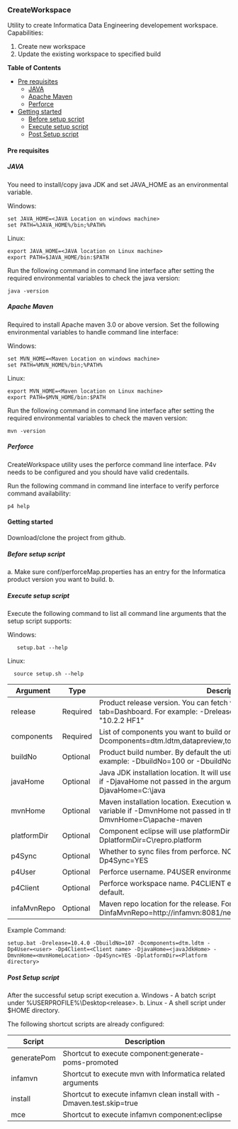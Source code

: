 ### CreateWorkspace
Utility to create Informatica Data Engineering developement workspace.
Capabilities:
   1. Create new workspace
   2. Update the existing workspace to specified build

**Table of Contents**  

- [Pre requisites](#pre-requisites)
  - [JAVA](#java)
  - [Apache Maven](#apache-maven)
  - [Perforce](#perforce)
- [Getting started](#getting-started)
  - [Before setup script](#before-setup-script)
  - [Execute setup script](#execute-setup-script)
  - [Post Setup script](#post-setup-script)

#### Pre requisites
##### JAVA
You need to install/copy java JDK and set JAVA_HOME as an environmental variable.

Windows:

    set JAVA_HOME=<JAVA Location on windows machine>
    set PATH=%JAVA_HOME%/bin;%PATH%

Linux:

    export JAVA_HOME=<JAVA location on Linux machine>
    export PATH=$JAVA_HOME/bin:$PATH
  
Run the following command in command line interface after setting the required environmental variables to check the java version:

    java -version

##### Apache Maven
Required to install Apache maven 3.0 or above version.
Set the following environmental variables to handle command line interface:

Windows:

    set MVN_HOME=<Maven Location on windows machine>
    set PATH=%MVN_HOME%/bin;%PATH%

Linux:

    export MVN_HOME=<Maven location on Linux machine>
    export PATH=$MVN_HOME/bin:$PATH

Run the following command in command line interface after setting the required environmental variables to check the maven version:

    mvn -version

##### Perforce
CreateWorkspace utility uses the perforce command line interface. P4v needs to be configured and you should have valid credentails.

Run the following command in command line interface to verify perforce command availability:

    p4 help
    
#### Getting started
Download/clone the project from github. 

##### Before setup script
a. Make sure conf/perforceMap.properties has an entry for the Informatica product version you want to build.
b. 

##### Execute setup script
Execute the following command to list all command line arguments that the setup script supports:

Windows:

       setup.bat --help

Linux:
    
      source setup.sh --help

| Argument| Type| Description | 
|----------|---|---------------|
|release|Required|Product release version. You can fetch version details from http://condor/?tab=Dashboard. For example: -Drelease=10.4.0 or -Drelease=10.2.201 for "10.2.2 HF1"|
|components|Required|List of components you want to build on your workspace. For example: -Dcomponents=dtm.ldtm,datapreview,tools.core|
|buildNo| Optional|Product build number. By default the utility will use latest build number. For example: -DbuildNo=100 or -DbuildNo=latest      |
|javaHome|Optional|Java JDK installation location. It will use JAVA_HOME environmental variable if -DjavaHome not passed in the argument line. For Example: -DjavaHome=C:\java  |
|mvnHome|Optional|Maven installation location. Execution will honor MVN_HOME environmental variable if -DmvnHome not passed in the argument line. For Example: -DmvnHome=C\apache-maven|
|platformDir|Optional|Component eclipse will use platformDir to set -Ddirectory. For example -DplatformDir=C\repro\.platform|
|p4Sync|Optional|Whether to sync files from perforce. NO by default. For Example: -Dp4Sync=YES|
|p4User|Optional|Perforce username. P4USER environment variable will be used by default.|
|p4Client|Optional|Perforce workspace name. P4CLIENT environment variable will be used by default.|
|infaMvnRepo|Optional|Maven repo location for the release. For example: -DinfaMvnRepo=http://infamvn:8081/nexus/content/groups/1040OFFLIN64/|

Example Command:

    setup.bat -Drelease=10.4.0 -DbuildNo=107 -Dcomponents=dtm.ldtm -Dp4User=<user> -Dp4Client=<Client name> -DjavaHome=<javaJdkHome> -DmvnHome=<mvnHomeLocation> -Dp4Sync=YES -DplatformDir=<Platform directory>

##### Post Setup script
After the successful setup script execution
a. Windows - A batch script under %USERPROFILE%\Desktop\<release>\.
b. Linux - A shell script under $HOME directory.

The following shortcut scripts are already configured:

| Script| Description | 
|----------|---------------|
|generatePom|Shortcut to execute component:generate-poms-promoted|
|infamvn|Shortcut to execute mvn with Informatica related arguments|
|install|Shortcut to execute infamvn clean install with -Dmaven.test.skip=true|
|mce|Shortcut to execute infamvn component:eclipse|


